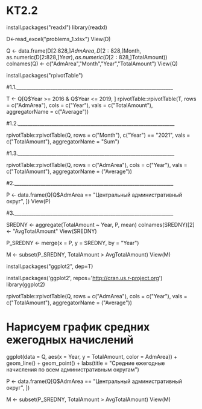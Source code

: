 # KT2.2
install.packages("readxl")
library(readxl)

D<-read_excel("problems_1.xlsx")
View(D)

Q <- data.frame(D[2:828,]$AdmArea,
                D[2:828,]$Month,
                as.numeric(D[2:828,]$Year),
                as.numeric(D[2:828,]$TotalAmount))
colnames(Q) <- c("AdmArea","Month","Year","TotalAmount")
View(Q)

install.packages("rpivotTable")

#1.1._________________________________________________________________

T <- Q[Q$Year >= 2016 & Q$Year <= 2019, ]
rpivotTable::rpivotTable(T, rows = c("AdmArea"),
                         cols = c("Year"),
                         vals = c("TotalAmount"), 
                         aggregatorName = c("Average"))

#1.2._________________________________________________________________

rpivotTable::rpivotTable(Q, rows = c("Month"), c("Year") == "2021",
                         vals = c("TotalAmount"), 
                         aggregatorName = "Sum")

#1.3._________________________________________________________________

rpivotTable::rpivotTable(Q, rows = c("AdmArea"), 
                         cols = c("Year"),
                         vals = c("TotalAmount"), 
                         aggregatorName = ("Average"))

#2.__________________________________________________________________

P <- data.frame(Q[Q$AdmArea == "Центральный административный округ", ])
View(P)

#3.__________________________________________________________________

SREDNY <- aggregate(TotalAmount ~ Year, P, mean)
colnames(SREDNY)[2] <- "AvgTotalAmount"
View(SREDNY)

P_SREDNY <- merge(x = P, y = SREDNY, by = "Year")

M <- subset(P_SREDNY, TotalAmount > AvgTotalAmount)
View(M)

install.packages("ggplot2", dep=T)

install.packages('ggplot2', repos='http://cran.us.r-project.org')
library(ggplot2)

rpivotTable::rpivotTable(Q, rows = c("AdmArea"), 
                         cols = c("Year"),
                         vals = c("TotalAmount"), 
                         aggregatorName = ("Average"))

# Нарисуем график средних ежегодных начислений
ggplot(data = Q, aes(x = Year, y = TotalAmount, color = AdmArea)) +
  geom_line() +
  geom_point() +
  labs(title = "Средние ежегодные начисления по всем административным округам")

P <- data.frame(Q[Q$AdmArea == "Центральный административный округ", ])

M <- subset(P_SREDNY, TotalAmount > AvgTotalAmount)
View(M)
